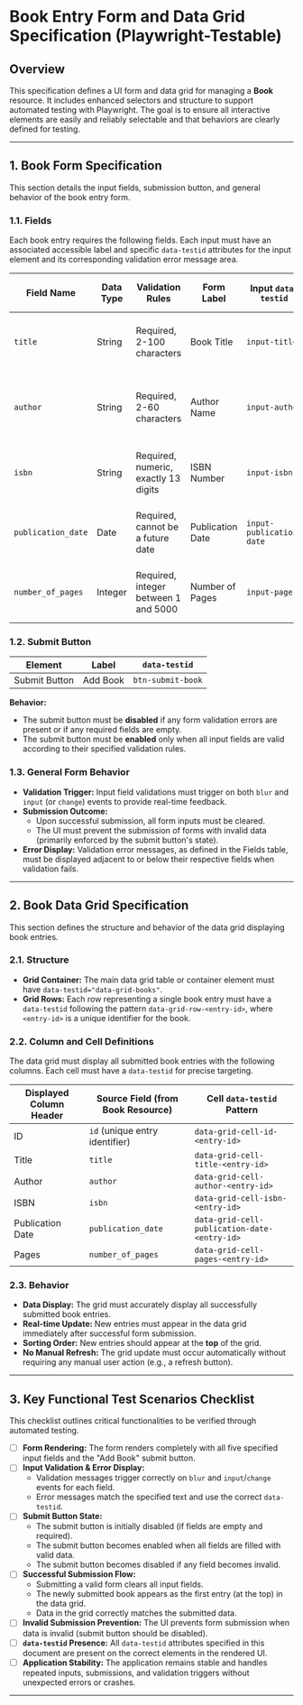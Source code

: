# Book Entry Form and Data Grid Specification (Playwright-Testable)

## Overview

This specification defines a UI form and data grid for managing a **Book** resource. It includes enhanced selectors and structure to support automated testing with Playwright. The goal is to ensure all interactive elements are easily and reliably selectable and that behaviors are clearly defined for testing.

---

## 1. Book Form Specification

This section details the input fields, submission button, and general behavior of the book entry form.

### 1.1. Fields

Each book entry requires the following fields. Each input must have an associated accessible label and specific `data-testid` attributes for the input element and its corresponding validation error message area.

| Field Name        | Data Type | Validation Rules                     | Form Label       | Input `data-testid`      | Placeholder Text             | Error `data-testid`      | Example Error Message                           |
|-------------------|-----------|--------------------------------------|------------------|--------------------------|------------------------------|--------------------------|-------------------------------------------------|
| `title`           | String    | Required, 2-100 characters           | Book Title       | `input-title`            | Enter book title             | `error-title`            | Title must be between 2 and 100 characters.     |
| `author`          | String    | Required, 2-60 characters            | Author Name      | `input-author`           | Enter author name            | `error-author`           | Author name must be between 2 and 60 characters.|
| `isbn`            | String    | Required, numeric, exactly 13 digits | ISBN Number      | `input-isbn`             | Enter 13-digit ISBN number   | `error-isbn`             | ISBN must contain exactly 13 numeric digits.    |
| `publication_date`| Date      | Required, cannot be a future date    | Publication Date | `input-publication-date` | *(date picker placeholder)* | `error-publication-date` | Publication Date cannot be in the future.       |
| `number_of_pages` | Integer   | Required, integer between 1 and 5000 | Number of Pages  | `input-pages`            | Enter number of pages        | `error-pages`            | Number of pages must be between 1 and 5000.     |

### 1.2. Submit Button

| Element        | Label    | `data-testid`     |
|----------------|----------|-------------------|
| Submit Button  | Add Book | `btn-submit-book` |

**Behavior:**
* The submit button must be **disabled** if any form validation errors are present or if any required fields are empty.
* The submit button must be **enabled** only when all input fields are valid according to their specified validation rules.

### 1.3. General Form Behavior
* **Validation Trigger:** Input field validations must trigger on both `blur` and `input` (or `change`) events to provide real-time feedback.
* **Submission Outcome:**
    * Upon successful submission, all form inputs must be cleared.
    * The UI must prevent the submission of forms with invalid data (primarily enforced by the submit button's state).
* **Error Display:** Validation error messages, as defined in the Fields table, must be displayed adjacent to or below their respective fields when validation fails.

---

## 2. Book Data Grid Specification

This section defines the structure and behavior of the data grid displaying book entries.

### 2.1. Structure

* **Grid Container:** The main data grid table or container element must have `data-testid="data-grid-books"`.
* **Grid Rows:** Each row representing a single book entry must have a `data-testid` following the pattern `data-grid-row-<entry-id>`, where `<entry-id>` is a unique identifier for the book.

### 2.2. Column and Cell Definitions

The data grid must display all submitted book entries with the following columns. Each cell must have a `data-testid` for precise targeting.

| Displayed Column Header | Source Field (from Book Resource) | Cell `data-testid` Pattern                     |
|-------------------------|-----------------------------------|------------------------------------------------|
| ID                      | `id` (unique entry identifier)    | `data-grid-cell-id-<entry-id>`                 |
| Title                   | `title`                           | `data-grid-cell-title-<entry-id>`              |
| Author                  | `author`                          | `data-grid-cell-author-<entry-id>`             |
| ISBN                    | `isbn`                            | `data-grid-cell-isbn-<entry-id>`               |
| Publication Date        | `publication_date`                | `data-grid-cell-publication-date-<entry-id>` |
| Pages                   | `number_of_pages`                 | `data-grid-cell-pages-<entry-id>`             |

### 2.3. Behavior
* **Data Display:** The grid must accurately display all successfully submitted book entries.
* **Real-time Update:** New entries must appear in the data grid immediately after successful form submission.
* **Sorting Order:** New entries should appear at the **top** of the grid.
* **No Manual Refresh:** The grid update must occur automatically without requiring any manual user action (e.g., a refresh button).

---

## 3. Key Functional Test Scenarios Checklist

This checklist outlines critical functionalities to be verified through automated testing.

* [ ] **Form Rendering:** The form renders completely with all five specified input fields and the "Add Book" submit button.
* [ ] **Input Validation & Error Display:**
    * Validation messages trigger correctly on `blur` and `input`/`change` events for each field.
    * Error messages match the specified text and use the correct `data-testid`.
* [ ] **Submit Button State:**
    * The submit button is initially disabled (if fields are empty and required).
    * The submit button becomes enabled when all fields are filled with valid data.
    * The submit button becomes disabled if any field becomes invalid.
* [ ] **Successful Submission Flow:**
    * Submitting a valid form clears all input fields.
    * The newly submitted book appears as the first entry (at the top) in the data grid.
    * Data in the grid correctly matches the submitted data.
* [ ] **Invalid Submission Prevention:** The UI prevents form submission when data is invalid (submit button should be disabled).
* [ ] **`data-testid` Presence:** All `data-testid` attributes specified in this document are present on the correct elements in the rendered UI.
* [ ] **Application Stability:** The application remains stable and handles repeated inputs, submissions, and validation triggers without unexpected errors or crashes.

---
